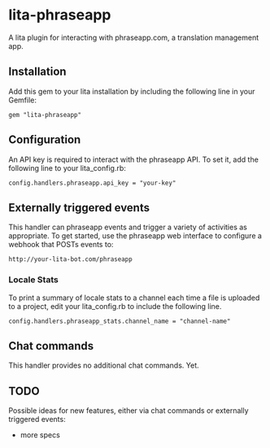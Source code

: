 # lita-phraseapp

A lita plugin for interacting with phraseapp.com, a translation management app.

## Installation

Add this gem to your lita installation by including the following line in your Gemfile:

    gem "lita-phraseapp"

## Configuration

An API key is required to interact with the phraseapp API. To set it, add the following line
to your lita\_config.rb:

    config.handlers.phraseapp.api_key = "your-key"

## Externally triggered events

This handler can phraseapp events and trigger a variety of activities as appropriate. To
get started, use the phraseapp web interface to configure a webhook that POSTs events to:

    http://your-lita-bot.com/phraseapp

### Locale Stats

To print a summary of locale stats to a channel each time a file is uploaded to a project,
edit your lita\_config.rb to include the following line.

    config.handlers.phraseapp_stats.channel_name = "channel-name"

## Chat commands

This handler provides no additional chat commands. Yet.

## TODO

Possible ideas for new features, either via chat commands or externally triggered events:

* more specs
